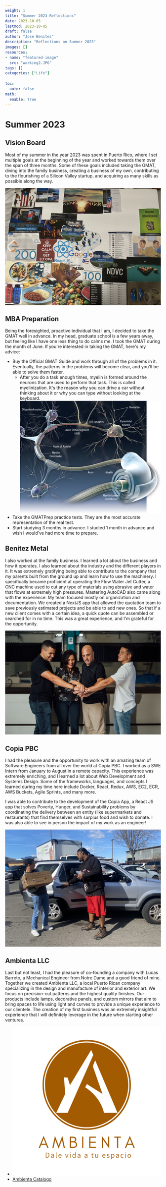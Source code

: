 ```yaml
---
weight: 1
title: "Summer 2023 Reflections"
date: 2023-10-05
lastmod: 2023-10-05
draft: false
author: "Jose Benitez"
description: "Reflections on Summer 2023"
images: []
resources:
- name: "featured-image"
  src: "working2.JPG"
tags: []
categories: ["Life"]

toc:
  auto: false
math:
  enable: true
---
```


# Summer 2023

## Vision Board
Most of my summer in the year 2023 was spent in Puerto Rico, where I set multiple goals at the beginning of the year and worked towards them over the span of three months. Some of these goals included taking the GMAT, diving into the family business, creating a business of my own, contributing to the flourishing of a Silicon Valley startup, and acquiring as many skills as possible along the way.

![Vision Board](./VB.jpeg)

## MBA Preparation
Being the foresighted, proactive individual that I am, I decided to take the GMAT well in advance. In my head, graduate school is a few years away, but feeling like I have one less thing to do calms me. I took the GMAT during the month of June. If you're interested in taking the GMAT, here's my advice:

- Buy the Official GMAT Guide and work through all of the problems in it. Eventually, the patterns in the problems will become clear, and you'll be able to solve them faster.
  - After you do a task enough times, myelin is formed around the neurons that are used to perform that task. This is called myelinization. It's the reason why you can drive a car without thinking about it or why you can type without looking at the keyboard.
    ![Myelin Neurons](./myelin.jpg)
- Take the GMATPrep practice tests. They are the most accurate representation of the real test.
- Start studying 3 months in advance. I studied 1 month in advance and wish I would've had more time to prepare.

## Benitez Metal
I also worked at the family business. I learned a lot about the business and how it operates. I also learned about the industry and the different players in it. It was extremely gratifying being able to contribute to the company that my parents built from the ground up and learn how to use the machinery. I specifically became proficient at operating the Flow Water Jet Cutter, a CNC machine used to cut any type of materials using abrasive and water that flows at extremely high pressures. Mastering AutoCAD also came along with the experience. My team focused mostly on organization and documentation. We created a NextJS app that allowed the quotation team to save previously estimated projects and be able to add new ones. So that if a new client comes with a certain idea, a quick quote can be assembled or searched for in no time. This was a great experience, and I'm grateful for the opportunity.

![Benitez Metal](./bm.jpg)

## Copia PBC
I had the pleasure and the opportunity to work with an amazing team of Software Engineers from all over the world at Copia PBC. I worked as a SWE Intern from January to August in a remote capacity. This experience was extremely enriching, and I learned a lot about Web Development and Systems Design. Some of the frameworks, languages, and concepts I learned during my time here include Docker, React, Redux, AWS, EC2, ECR, AWS Buckets, Agile Sprints, and many more.

I was able to contribute to the development of the Copia App, a React JS app that solves Poverty, Hunger, and Sustainability problems by coordinating the delivery between an entity (like supermarkets and restaurants) that find themselves with surplus food and wish to donate. I was also able to see in person the impact of my work as an engineer!

![Copia](./copia.png)

## Ambienta LLC
Last but not least, I had the pleasure of co-founding a company with Lucas Barreto, a Mechanical Engineer from Notre Dame and a good friend of mine. Together we created Ambienta LLC, a local Puerto Rican company specializing in the design and manufacture of interior and exterior art. We focus on precision-cut patterns and the highest quality finishes. Our products include lamps, decorative panels, and custom mirrors that aim to bring spaces to life using light and curves to provide a unique experience to our clientele. The creation of my first business was an extremely insightful experience that I will definitely leverage in the future when starting other ventures.

  - ![Ambienta Logo](./ambientalogo.png)
  - [Ambienta Catalogo](./catalogo.pdf)
